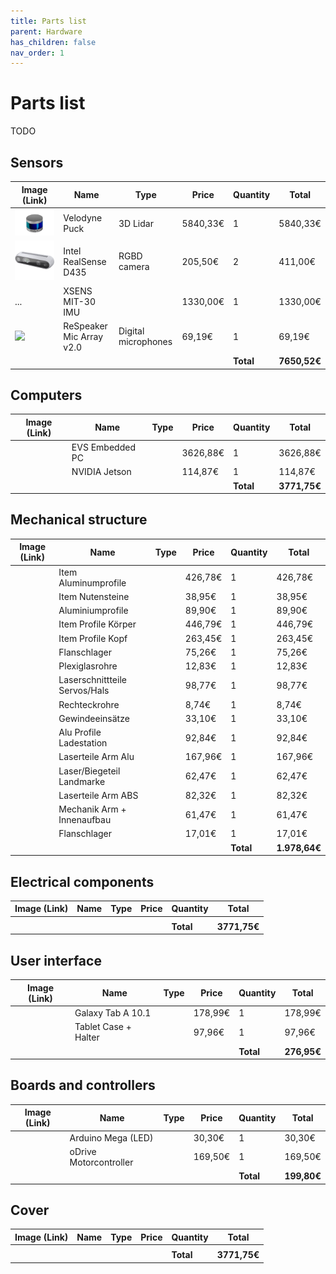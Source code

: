 ```yaml
---
title: Parts list
parent: Hardware
has_children: false
nav_order: 1
---
```

# Parts list
TODO
## Sensors

| Image (Link)    | Name     | Type  | Price   | Quantity | Total |
| ----     | ----     | ----- | ------- | ----------- |----|
|[<img src="parts_imgs/velodyne.png">](https://velodynelidar.com/products/puck/)|Velodyne Puck|3D Lidar| 5840,33€|1|5840,33€|
|[<img src="parts_imgs/realsense.jpg">](https://www.intelrealsense.com/depth-camera-d435/)|Intel RealSense D435   |RGBD camera   |   205,50€|   2|   411,00€|
|...   |XSENS MIT-30 IMU|   |1330,00€| 1| 1330,00€|
|[<img src="parts_imgs/ReSpeaker-Mic-Array.jpg">](https://www.exp-tech.de/plattformen/respeaker/8925/respeaker-mic-array-v2.0)|ReSpeaker Mic Array v2.0|Digital microphones|69,19€| 1| 69,19€|   
|   |   |   |   |**Total**   |**7650,52€**   |

## Computers

| Image (Link)    | Name     | Type  | Price   | Quantity | Total |
| ----     | ----     | ----- | ------- | ----------- |----|
|     |EVS Embedded PC| | 3626,88€| 1| 3626,88€|
|   |NVIDIA Jetson|   | 114,87€| 1| 114,87€|
|   |   |   |   |**Total**   |**3771,75€** |

## Mechanical structure

| Image (Link)    | Name     | Type  | Price   | Quantity | Total |
| ----     | ----     | ----- | ------- | ----------- |----|
|          |Item Aluminumprofile |       |426,78€ |1 |426,78€ |
|          |Item Nutensteine |       |38,95€ |1|38,95€ |
|          |Aluminiumprofile |       |89,90€ |1 |89,90€ |
|          |Item Profile Körper |       |446,79€ |1 |446,79€ |
|          |Item Profile Kopf |       |263,45€ |1 |263,45€ |
|          |Flanschlager |       |75,26€ |1 |75,26€|
|          |Plexiglasrohre |       |12,83€ |1 |12,83€ |
|          |Laserschnittteile Servos/Hals |       |98,77€ |1 |98,77€ |
|          |Rechteckrohre |       |8,74€ |1 |8,74€ |
|          |Gewindeeinsätze |       |33,10€ |1 |33,10€|
|          |Alu Profile Ladestation |       |92,84€ |1 |92,84€ |
|          |Laserteile Arm Alu |       |167,96€ |1 |167,96€ |
|          |Laser/Biegeteil Landmarke |       |62,47€ |1 |62,47€ |
|          |Laserteile Arm ABS |       |82,32€ |1 |82,32€ |
|          |Mechanik Arm + Innenaufbau |       |61,47€ |1 |61,47€ |
|          |Flanschlager |       |17,01€ |1 |17,01€ |
|          |          |       |         |**Total**    |**1.978,64€** |

## Electrical components

| Image (Link)    | Name     | Type  | Price   | Quantity | Total |
| ----     | ----     | ----- | ------- | ----------- |----|
|          |          |       |         |             |    |
|          |          |       |         |**Total**    |**3771,75€** |

## User interface

| Image (Link)    | Name     | Type  | Price   | Quantity | Total |
| ----     | ----     | ----- | ------- | ----------- |----|
|          |Galaxy Tab A 10.1 |       |178,99€ |1 |178,99€ |
|          |Tablet Case + Halter |       |97,96€ |1 |97,96€ |
|          |          |       |         |**Total**    |**276,95€** |

## Boards and controllers

| Image (Link)    | Name     | Type  | Price   | Quantity | Total |
| ----     | ----     | ----- | ------- | ----------- |----|
|          |Arduino Mega (LED) |       |30,30€ |1 |30,30€ |
|          |oDrive Motorcontroller |       |169,50€ |1 |169,50€ |
|          |          |       |         |**Total**    |**199,80€** |

## Cover

| Image (Link)    | Name     | Type  | Price   | Quantity | Total |
| ----     | ----     | ----- | ------- | ----------- |----|
|          |          |       |         |             |    |
|          |          |       |         |**Total**    |**3771,75€** |
